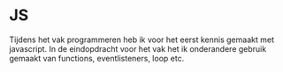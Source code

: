 # JS
Tijdens het vak programmeren heb ik voor het eerst kennis gemaakt met javascript. In de eindopdracht voor het vak het ik onderandere gebruik gemaakt van functions, eventlisteners, loop etc.
